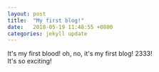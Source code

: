 ```yaml
---
layout: post
title:  "My first blog!"
date:   2018-05-19 11:48:55 +0800
categories: jekyll update
---
```

It's my first blood! oh, no, it's my first blog! 2333!  
It's so exciting!

[jekyll-docs]: https://jekyllrb.com/docs/home
[jekyll-gh]:   https://github.com/jekyll/jekyll
[jekyll-talk]: https://talk.jekyllrb.com/
